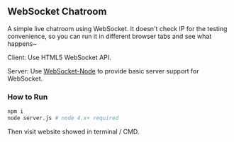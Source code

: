 ## WebSocket Chatroom

A simple live chatroom using WebSocket. It doesn't check IP for the testing convenience, so you can run it in different browser tabs and see what happens~

Client: Use HTML5 WebSocket API.

Server: Use [WebSocket-Node](https://github.com/theturtle32/WebSocket-Node) to provide basic server support for WebSocket.

### How to Run

```bash
npm i
node server.js # node 4.x+ required
```

Then visit website showed in terminal / CMD.
